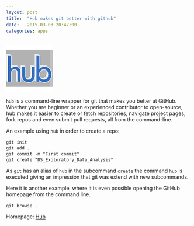 ```yaml
---
layout: post
title:  "Hub makes git better with github"
date:   2015-03-03 20:47:00
categories: apps
---
```

![Hub Logo](/assets/hub.png)

`hub` is a command-line wrapper for git that makes you better at GitHub. Whether you are beginner or an experienced contributor to open-source, hub makes it easier to create or fetch repositories, navigate project pages, fork repos and even submit pull requests, all from the command-line.

An example using `hub` in order to create a repo:

    git init
    git add .
    git commit -m "First commit"
    git create "DS_Exploratory_Data_Analysis"


As `git` has an alias of `hub` in the subcommand `create` the command `hub` is executed giving an impression that git was extend with new subcommands.

Here it is another example, where it is even possible opening the GitHub homepage from the command line.

    git browse .

Homepage: [Hub](https://hub.github.com)

